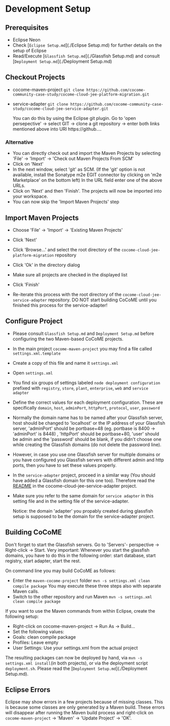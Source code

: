 # Development Setup

## Prerequisites

- Eclipse Neon
- Check [`Eclipse Setup.md`](./Eclipse Setup.md) for further details on the setup of Eclipse
- Read/Execute [`Glassfish Setup.md`](./Glassfish Setup.md) and consult [`Deployment Setup.md`](./Deployment Setup.md)

## Checkout Projects

- cocome-maven-project
  `git clone https://github.com/cocome-community-case-study/cocome-cloud-jee-platform-migration.git`
- service-adapter
  `git clone https://github.com/cocome-community-case-study/cocome-cloud-jee-service-adapter.git`
  
  You can do this by using the Eclipse git plugin. Go to 'open persepective' -> select GIT -> clone a git repository -> enter both links mentioned above into URI https://github....
  
### Alternative
- You can directly check out and import the Maven Projects by selecting 'File' -> 'Import' -> 'Check out Maven Projects From SCM'
- Click on 'Next'
- In the next window, select 'git' as SCM. (If the 'git' option is not available, install the Sonatype m2e EGIT connector by clicking on 
'm2e Marketplace' on the bottom left) In the URL field enter one of the above URLs.
- Click on 'Next' and then 'Finish'. The projects will now be imported into your workspace.
- You can now skip the 'Import Maven Projects' step

## Import Maven Projects

- Choose 'File' -> 'Import' -> 'Existing Maven Projects'
- Click 'Next'
- Click 'Browse...' and select the root directory of the 
  `cocome-cloud-jee-platform-migration` repository
- Click 'Ok' in the directory dialog
- Make sure all projects are checked in the displayed list
- Click 'Finish'

- Re-iterate this process with the root directory of the 
  `cocome-cloud-jee-service-adapter` repository.
  DO NOT start building CoCoME until you finished this process for the service-adapter!

## Configure Project

- Please consult `Glassfish Setup.md` and `Deployment Setup.md` before
  configuring the two Maven-based CoCoME projects.

- In the main project `cocome-maven-project` you may find a file called
  `settings.xml.template`
- Create a copy of this file and name it `settings.xml`
- Open `settings.xml`
- You find six groups of settings labeled `node deployment configuration`
  prefixed with `registry`, `store`, `plant`, `enterprise`, `web` and
  `service adapter`
- Define the correct values for each deployment configuration. These are
  specifically `domain`, `host`, `adminPort`, `httpPort`, `protocol`,
  `user`, `password`
- Normally the domain name has to be named after your Glassfish server, host should be changed to 'localhost' or the IP address of your Glassfish server,
  'adminPort' should be portbase+48 (eg. portbase is 8400 ->  'adminPort' is 8448)  , 'httpPort' should be portbase+80, 
  'user' should be admin and the 'password' should be blank, if you didn't choose one while creating the Glassfish domains 
  (do not delete the password line).
  
- However, in case you use one Glassfish server for multiple
  domains or you have configured you Glassfish servers with different
  admin and http ports, then you have to set these values properly.
  
- In the `service-adapter` project, proceed in a similar way (You should have added a Glassfish domain for this one too). Therefore
  read the [README](https://github.com/cocome-community-case-study/cocome-cloud-jee-service-adapter) in the cocome-cloud-jee-service-adapter project.


- Make sure you refer to the same domain for `service adapter` in this setting file and in the setting file of the service-adapter.  

  Notice: the domain 'adapter' you propably created during glassfish setup is supposed to be the domain for the service-adapter project.

  
## Building CoCoME
 
Don't forget to start the Glassfish servers. Go to 'Servers'- perspective -> Right-click -> Start.
Very important: Whenever you start the glassfish domains, you have to do this in the following order: start database, start registry, start adapter, start the rest.
  
On command line you may build CoCoME as follows:
- Enter the `maven-cocome-project` folder
  `mvn -s settings.xml clean compile package`
  You may execute these three steps also with separate Maven calls.
- Switch to the other repository and run Maven
  `mvn -s settings.xml clean compile package`
   
   
If you want to use the Maven commands from within Eclipse, create the following setup:
- Right-click on cocome-maven-project -> Run As -> Build...
- Set the following values:
 - Goals: clean compile package
 - Profiles: Leave empty
 - User Settings:  Use your settings.xml from the actual project
     
   
The resulting packages can now be deployed by hand, via
`mvn -s settings.xml install`(in both projects), or via the deployment
script `deployment.sh`. Please read the [`Deployment Setup.md`](./Deployment Setup.md).

## Eclipse Errors

Eclipse may show errors in a few projects because of missing classes. This is because some classes are 
only generated by a Maven build. These errors will disappear after running the Maven build process 
and right-click on `cocome-maven-project` -> 'Maven' -> 'Update Project' -> 'OK'.
